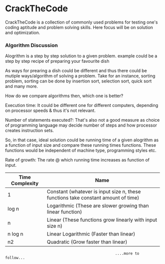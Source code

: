 # CrackTheCode
CrackTheCode is a collection of commonly used problems for testing one's coding aptitude and problem solving skills. Here focus will be on solution and optimization.

### Algorithm Discussion

Alogrithm is a step by step solution to a given problem. example could be a step by step recipe of preparing your favourite dish

As ways for prearing a dish could be different and thus there could be mutiple ways/algorithm of solving a problem. Take for an instance, sorting problem, sorting can be done by insertion sort, selection sort, quick sort and many more.

How do we compare algorithms then, which one is better? 

Execution time: It could be different one for different computers, depending on processor speeds & thus it's not relevant.

Number of statements executed?: That's also not a good measure as choice of programming language may decide number of steps and how processor creates instruction sets.

So, in that case, ideal solution could be running time of a given alogrithm as a function of input size and compare these running times functions. These functions would be independent of machine type, programming styles etc.

Rate of growth: The rate @ which running time increases as function of input.

Time Complexity  | Name
------------- | -------------
      1       | Constant (whatever is input size n, these functions take constant amount of time)
    log n     | Logarithmic (These are slower growing than linear function) 
      n       | Linear (These functions grow linearly with input size n) 
  n log n     | Linear Logarithmic (Faster than linear)
   n2         | Quadratic (Grow faster than linear) 



                                                      ....more to follow...



